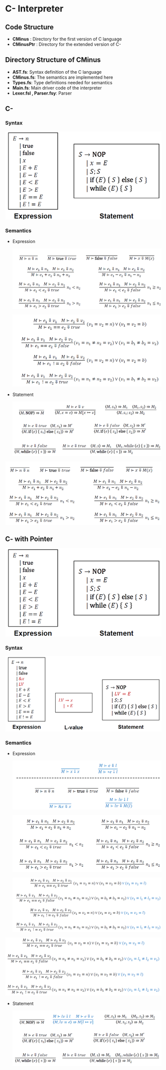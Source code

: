 # C- Interpreter

## Code Structure

- **CMinus** : Directory for the first version of C language
- **CMinusPtr** : Directory for the extended version of C-

## Directory Structure of CMinus

- **AST.fs**: Syntax definition of the C language
- **CMinus.fs**: The semantics are implemented here
- **Types.fs**: Type definitions needed for semantics
- **Main.fs**: Main driver code of the interpreter
- **Lexer.fsl , Parser.fsy**: Parser

## C-

### Syntax

![Untitled](https://github.com/juhynl/programming-language/blob/feat-modify-docs/Lab2/assets/Untitled.png)

### Semantics

- Expression
    
    ![Untitled](https://github.com/juhynl/programming-language/blob/feat-modify-docs/Lab2/assets/Untitled%201.png)
    
    ![Untitled](https://github.com/juhynl/programming-language/blob/feat-modify-docs/Lab2/assets/Untitled%202.png)
    

- Statement
    
    ![Untitled](https://github.com/juhynl/programming-language/blob/feat-modify-docs/Lab2/assets/Untitled%203.png)
    

![Untitled](https://github.com/juhynl/programming-language/blob/feat-modify-docs/Lab2/assets/Untitled%204.png)

## C- with Pointer

![Untitled](https://github.com/juhynl/programming-language/blob/feat-modify-docs/Lab2/assets/Untitled%205.png)

### Syntax

![Untitled](https://github.com/juhynl/programming-language/blob/feat-modify-docs/Lab2/assets/Untitled%206.png)

### Semantics

- Expression
    
    ![Untitled](https://github.com/juhynl/programming-language/blob/feat-modify-docs/Lab2/assets/Untitled%207.png)
    
    ![Untitled](https://github.com/juhynl/programming-language/blob/feat-modify-docs/Lab2/assets/Untitled%208.png)
    
    ![Untitled](https://github.com/juhynl/programming-language/blob/feat-modify-docs/Lab2/assets/Untitled%209.png)
    

![Untitled](https://github.com/juhynl/programming-language/blob/feat-modify-docs/Lab2/assets/Untitled%2010.png)

- Statement
    
    ![Untitled](https://github.com/juhynl/programming-language/blob/feat-modify-docs/Lab2/assets/Untitled%2011.png)
